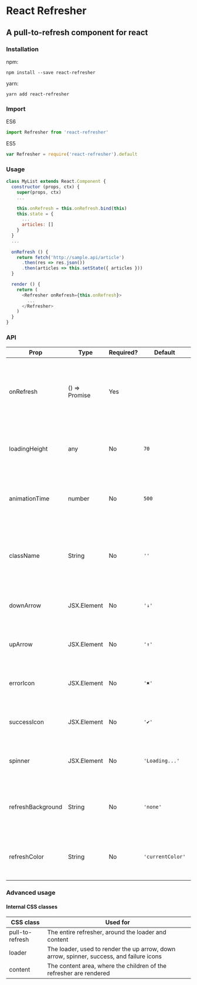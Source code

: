 
# React Refresher

## A pull-to-refresh component for react

### Installation
npm:
```
npm install --save react-refresher
```

yarn:
```
yarn add react-refresher
```

### Import
ES6
```javascript
import Refresher from 'react-refresher'
```

ES5
```javascript
var Refresher = require('react-refresher').default
```

### Usage
```javascript
class MyList extends React.Component {
  constructor (props, ctx) {
    super(props, ctx)
    ...

    this.onRefresh = this.onRefresh.bind(this)
    this.state = {
      ...
      articles: []
    }
  }
  ...
  
  onRefresh () {
    return fetch('http://sample.api/article')
      .then(res => res.json())
      .then(articles => this.setState({ articles }))
  }

  render () {
    return (
      <Refresher onRefresh={this.onRefresh}>
        ...
      </Refresher>
    )
  }
}
```

### API

| Prop              | Type          | Required? | Default          | Notes                                                                              |
|-------------------|---------------|-----------|------------------|------------------------------------------------------------------------------------|
| onRefresh         | () => Promise | Yes       |                  | The promise should resolve when the re-fetching is complete, or reject on error    |
| loadingHeight     | any           | No        | `70`             | Can be any value valid for the `height` style prop in React                        |
| animationTime     | number        | No        | `500`            | Length of the refresher hiding animation, in milliseconds                          |
| className         | String        | No        | `''`             | This is applied to the entire refresher area (including content area)              |
| downArrow         | JSX.Element   | No        | `'↓'`            | Can also just be a string; default is from [mdi](https://materialdesignicons.com/) |
| upArrow           | JSX.Element   | No        | `'↑'`            | Can also just be a string; default is from [mdi](https://materialdesignicons.com/) |
| errorIcon         | JSX.Element   | No        | `'✖'`            | Can also just be a string; default is from [mdi](https://materialdesignicons.com/) |
| successIcon       | JSX.Element   | No        | `'✔'`            | Can also just be a string; default is from [mdi](https://materialdesignicons.com/) |
| spinner           | JSX.Element   | No        | `'Loading...'`   | Can also just be a string; default is from [mdi](https://materialdesignicons.com/) |
| refreshBackground | String        | No        | `'none'`         | Can be any CSS value that is appropriate for the background prop                   |
| refreshColor      | String        | No        | `'currentColor'` | Can be any CSS value that is appropriate for the color prop                        |

### Advanced usage

#### Internal CSS classes

| CSS class       | Used for                                                                                 |
|-----------------|------------------------------------------------------------------------------------------|
| pull-to-refresh | The entire refresher, around the loader and content                                      |
| loader          | The loader, used to render the up arrow, down arrow, spinner, success, and failure icons |
| content         | The content area, where the children of the refresher are rendered                       |
